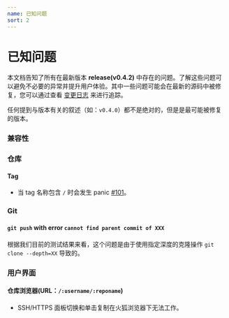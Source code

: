 ```yaml
---
name: 已知问题
sort: 2
---
```


# 已知问题

本文档告知了所有在最新版本 **release(v0.4.2)** 中存在的问题。了解这些问题可以避免不必要的异常并提升用户体验。其中一些问题可能会在最新的源码中被修复，您可以通过查看 [变更日志](change_log.md) 来进行追踪。

任何提到与版本有关的叙述（如：`v0.4.0`）都不是绝对的，但是是最可能被修复的版本。

### 兼容性

### 仓库

#### Tag

- 当 tag 名称包含 `/` 时会发生 panic [#101](https://github.com/gogits/gogs/issues/101)。

### Git

#### `git push` with error `cannot find parent commit of XXX`

根据我们目前的测试结果来看，这个问题是由于使用指定深度的克隆操作 `git clone --depth=XX` 导致的。

### 用户界面

#### 仓库浏览器(URL：`/:username/:reponame`)

- SSH/HTTPS 面板切换和单击复制在火狐浏览器下无法工作。